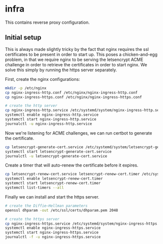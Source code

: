 # infra

This contains reverse proxy configuration.

## Initial setup

This is always made slightly tricky by the fact that nginx requires the ssl certificates to be present in order to start up. This poses a chicken-and-egg problem, in that we require nginx to be serving the letsencrypt ACME challenge in order to retrieve the certificates in order to start nginx. We solve this simply by running the https server separately.

First, create the nginx configurations:

```bash
mkdir -p /etc/nginx
cp nginx-ingress-http.conf /etc/nginx/nginx-ingress-http.conf
cp nginx-ingress-https.conf /etc/nginx/nginx-ingress-https.conf
```

```bash
# create the http server
cp nginx-ingress-http.service /etc/systemd/system/nginx-ingress-http.service
systemctl enable nginx-ingress-http.service
systemctl start nginx-ingress-http.service
journalctl -u nginx-ingress-http.service
```

Now we're listening for ACME challenges, we can run certbot to generate the certificate.

```bash
cp letsencrypt-generate-cert.service /etc/systemd/system/letsencrypt-generate-cert.service
systemctl start letsencrypt-generate-cert.service
journalctl -u letsencrypt-generate-cert.service
```

Create a timer that will auto-renew the certificate before it expires.

```bash
cp letsencrypt-renew-cert.service letsencrypt-renew-cert.timer /etc/systemd/system/
systemctl enable letsencrypt-renew-cert.timer
systemctl start letsencrypt-renew-cert.timer
systemctl list-timers --all
```

Finally we can install and start the https server.

```bash
# create the Diffie–Hellman parameters
openssl dhparam -out /etc/ssl/certs/dhparam.pem 2048

# create the https server
cp nginx-ingress-https.service /etc/systemd/system/nginx-ingress-https.service
systemctl enable nginx-ingress-https.service
systemctl start nginx-ingress-https.service
journalctl -f -u nginx-ingress-https.service
```
